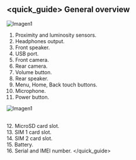 ## <quick_guide> General overview

![Imagen1](http://static.energysistem.com/images/manuals/42178/5447dc01303f1.jpg)

1. Proximity and luminosity sensors.
2. Headphones output.
3. Front speaker.
4. USB port.
5. Front camera.
6. Rear camera.
7. Volume button.
8. Rear speaker.
9. Menu, Home, Back touch buttons.
10. Microphone.
11. Power button.

![Imagen1](http://static.energysistem.com/images/manuals/42178/54219bfec0c74.jpg)

<br>12. MicroSD card slot.<br>13. SIM 1 card slot.<br>14. SIM 2 card slot.<br>15. Battery.<br>16. Serial and IMEI number.
</quick_guide>
